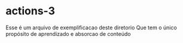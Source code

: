 # actions-3
Esse é um arquivo de exemplificacao deste diretorio
Que tem o único propósito de aprendizado e absorcao de conteúdo